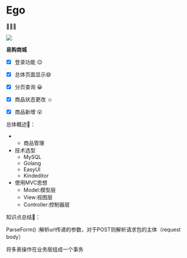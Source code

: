 # Ego

 :wave::wave::wave:



[![](https://img.shields.io/badge/language-go-brightgreen)](https://github.com/Albertchamberlain/Ego)





**易购商城**

- [x] 登录功能      :relieved:
- [x] 总体页面显示:smile:
- [x] 分页查询      :grinning:
- [x] 商品状态更改  :relaxed:
- [x] 商品新增     :open_mouth:



总体概述🎁：

* * 商品管理
* 技术选型
  * MySQL
  * Golang
  * EasyUI
  * Kindeditor
* 使用MVC思想
  * Model:模型层
  * View:视图层
  * Controller:控制器层



知识点总结🎇：

ParseForm()  :解析url传递的参数，对于POST则解析请求包的主体（request body）

将多表操作在业务层组成一个事务
